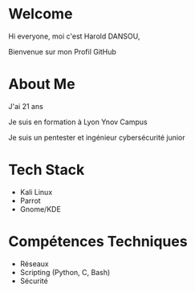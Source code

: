 # Welcome

Hi everyone, moi c'est Harold DANSOU,

Bienvenue sur mon Profil GitHub

# About Me

J'ai 21 ans 

Je suis en formation à Lyon Ynov Campus

Je suis un pentester et ingénieur cybersécurité junior

# Tech Stack

- Kali Linux
- Parrot
- Gnome/KDE

# Compétences Techniques 

- Réseaux
- Scripting (Python, C, Bash)
- Sécurité
